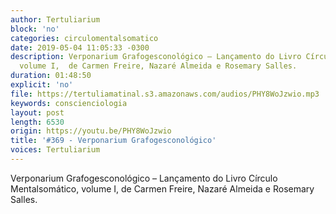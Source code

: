 ```yaml
---
author: Tertuliarium
block: 'no'
categories: circulomentalsomatico
date: 2019-05-04 11:05:33 -0300
description: Verponarium Grafogesconológico – Lançamento do Livro Círculo Mentalsomático,
  volume I,  de Carmen Freire, Nazaré Almeida e Rosemary Salles.
duration: 01:48:50
explicit: 'no'
file: https://tertuliamatinal.s3.amazonaws.com/audios/PHY8WoJzwio.mp3
keywords: conscienciologia
layout: post
length: 6530
origin: https://youtu.be/PHY8WoJzwio
title: '#369 - Verponarium Grafogesconológico'
voices: Tertuliarium
---
```

Verponarium Grafogesconológico – Lançamento do Livro Círculo Mentalsomático, volume I,  de Carmen Freire, Nazaré Almeida e Rosemary Salles.